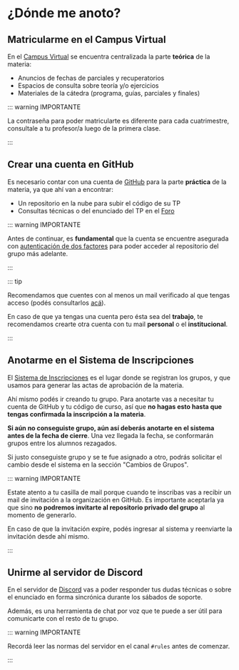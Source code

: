# ¿Dónde me anoto?

## Matricularme en el Campus Virtual

En el [Campus Virtual](https://faq.utnso.com.ar/cv) se encuentra centralizada la
parte **teórica** de la materia:

- Anuncios de fechas de parciales y recuperatorios
- Espacios de consulta sobre teoría y/o ejercicios
- Materiales de la cátedra (programa, guías, parciales y finales)

::: warning IMPORTANTE

La contraseña para poder matricularte es diferente para cada cuatrimestre,
consultale a tu profesor/a luego de la primera clase.

:::

## Crear una cuenta en GitHub

Es necesario contar con una cuenta de [GitHub](https://github.com/) para la
parte **práctica** de la materia, ya que ahí van a encontrar:

- Un repositorio en la nube para subir el código de su TP
- Consultas técnicas o del enunciado del TP en el
  [Foro](https://faq.utnso.com.ar/foro)

::: warning IMPORTANTE

Antes de continuar, es **fundamental** que la cuenta se encuentre asegurada con
[autenticación de dos factores](https://docs.github.com/es/authentication/securing-your-account-with-two-factor-authentication-2fa)
para poder acceder al repositorio del grupo más adelante.

:::

::: tip

Recomendamos que cuentes con al menos un mail verificado al que tengas acceso
(podés consultarlos [acá](https://github.com/settings/emails)).

En caso de que ya tengas una cuenta pero ésta sea del **trabajo**, te
recomendamos crearte otra cuenta con tu mail **personal** o el
**institucional**.

:::

## Anotarme en el Sistema de Inscripciones

El [Sistema de Inscripciones](https://faq.utnso.com.ar/inscripciones) es el lugar
donde se registran los grupos, y que usamos para generar las actas de aprobación
de la materia.

Ahí mismo podés ir creando tu grupo. Para anotarte vas a necesitar tu cuenta de
GitHub y tu código de curso, así que **no hagas esto hasta que tengas confirmada
la inscripción a la materia**.

**Si aún no conseguiste grupo, aún así deberás anotarte en el sistema antes de la
fecha de cierre**. Una vez llegada la fecha, se conformarán grupos entre los
alumnos rezagados. 

Si justo conseguiste grupo y se te fue asignado a otro, podrás solicitar el
cambio desde el sistema en la sección "Cambios de Grupos".

::: warning IMPORTANTE

Estate atento a tu casilla de mail porque cuando te inscribas vas a recibir un
mail de invitación a la organización en GitHub. Es importante aceptarla ya que
sino **no podremos invitarte al repositorio privado del grupo** al momento de
generarlo.

En caso de que la invitación expire, podés ingresar al sistema y reenviarte la
invitación desde ahí mismo.

:::

## Unirme al servidor de Discord

En el servidor de [Discord](https://faq.utnso.com.ar/discord-invite) vas a poder
responder tus dudas técnicas o sobre el enunciado en forma sincrónica durante
los sábados de soporte.

Además, es una herramienta de chat por voz que te puede a ser útil para
comunicarte con el resto de tu grupo.

::: warning IMPORTANTE

Recordá leer las normas del servidor en el canal `#rules` antes de comenzar.

:::
